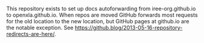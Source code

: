 This repository exists to set up docs autoforwarding from
iree-org.github.io to openxla.github.io. When repos are moved GitHub
forwards most requests for the old location to the new location, but
GitHub pages at github.io are the notable exception. See
https://github.blog/2013-05-16-repository-redirects-are-here/.
